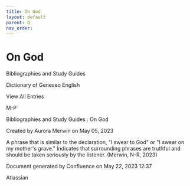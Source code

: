 ```yaml
---
title: On God
layout: default
parent: O
nav_order:
---
```


# On God

Bibliographies and Study Guides

Dictionary of Geneseo English

View All Entries

M-P

Bibliographies and Study Guides : On God

Created by  Aurora Merwin on May 05, 2023

A phrase that is similar to the declaration, &quot;I swear to God&quot; or &quot;I swear on my mother's grave.&quot; Indicates that surrounding phrases are truthful and should be taken seriously by the listener. (Merwin, N-R, 2023) 

Document generated by Confluence on May 22, 2023 12:37

Atlassian
